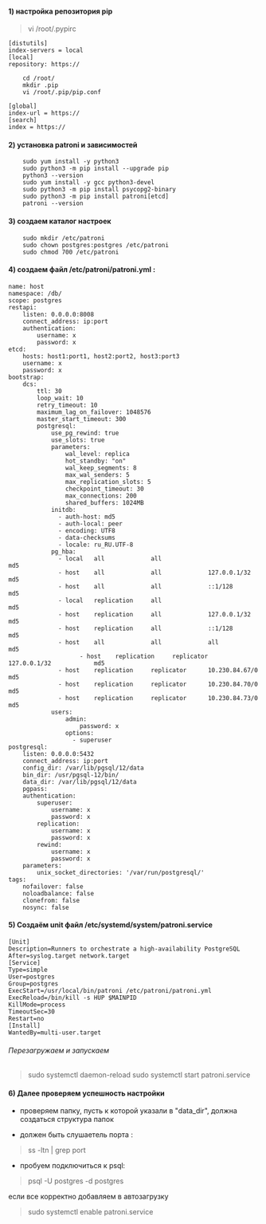#### 1) настройка репозитория pip ####


>   vi /root/.pypirc
```
[distutils]
index-servers = local
[local]
repository: https://

	cd /root/
	mkdir .pip
	vi /root/.pip/pip.conf

[global]
index-url = https://
[search]
index = https://
```
#### 2) установка patroni и зависимостей ####
```
	sudo yum install -y python3
	sudo python3 -m pip install --upgrade pip
	python3 --version
	sudo yum install -y gcc python3-devel
	sudo python3 -m pip install psycopg2-binary
	sudo python3 -m pip install patroni[etcd]
	patroni --version
```	

#### 3) создаем каталог настроек ####
```
	sudo mkdir /etc/patroni
	sudo chown postgres:postgres /etc/patroni
	sudo chmod 700 /etc/patroni

```

#### 4) создаем	файл /etc/patroni/patroni.yml : ####

```
name: host
namespace: /db/
scope: postgres
restapi:
    listen: 0.0.0.0:8008
    connect_address: ip:port
    authentication:
        username: x
        password: x
etcd:
    hosts: host1:port1, host2:port2, host3:port3
    username: x
    password: x
bootstrap:
    dcs:
        ttl: 30
        loop_wait: 10
        retry_timeout: 10
        maximum_lag_on_failover: 1048576
        master_start_timeout: 300
        postgresql:
            use_pg_rewind: true
            use_slots: true
            parameters:
                wal_level: replica
                hot_standby: "on"
                wal_keep_segments: 8
                max_wal_senders: 5
                max_replication_slots: 5
                checkpoint_timeout: 30
                max_connections: 200
                shared_buffers: 1024MB
            initdb:
              - auth-host: md5
              - auth-local: peer
              - encoding: UTF8
              - data-checksums
              - locale: ru_RU.UTF-8
            pg_hba:
              - local   all             all                                     md5
              - host    all             all             127.0.0.1/32            md5
              - host    all             all             ::1/128                 md5
              - local   replication     all                                     md5
              - host    replication     all             127.0.0.1/32            md5
              - host    replication     all             ::1/128                 md5
              - host    all             all             all                     md5
			        - host    replication     replicator      127.0.0.1/32            md5
              - host    replication     replicator      10.230.84.67/0          md5
              - host    replication     replicator      10.230.84.70/0          md5
              - host    replication     replicator      10.230.84.73/0          md5
            users:
                admin:
                    password: x
                options:
                  - superuser
postgresql:
    listen: 0.0.0.0:5432
    connect_address: ip:port
    config_dir: /var/lib/pgsql/12/data
    bin_dir: /usr/pgsql-12/bin/
    data_dir: /var/lib/pgsql/12/data
    pgpass: 
    authentication:
        superuser:
            username: x
            password: x
        replication:
            username: x
            password: x
        rewind:
            username: x
            password: x
    parameters:
        unix_socket_directories: '/var/run/postgresql/'
tags:
    nofailover: false
    noloadbalance: false
    clonefrom: false
    nosync: false
```
	
#### 5) Создаём unit файл /etc/systemd/system/patroni.service

```
[Unit]
Description=Runners to orchestrate a high-availability PostgreSQL
After=syslog.target network.target
[Service]
Type=simple
User=postgres
Group=postgres
ExecStart=/usr/local/bin/patroni /etc/patroni/patroni.yml
ExecReload=/bin/kill -s HUP $MAINPID
KillMode=process
TimeoutSec=30
Restart=no
[Install]
WantedBy=multi-user.target
```

###### Перезагружаем и запускаем ######

>   sudo systemctl daemon-reload
>   sudo systemctl start patroni.service


#### 6) Далее проверяем успешность настройки ####

- проверяем папку, пусть к которой указали в "data_dir", должна создаться структура папок

- должен быть слушаетель порта :
	
>   ss -ltn | grep port

- пробуем подключиться к psql:

>   psql -U postgres -d postgres

если все корректно добавляем в автозагрузку

>   sudo systemctl enable patroni.service
